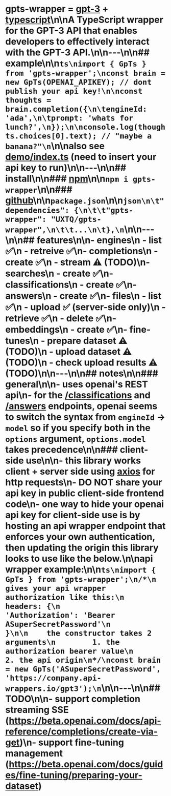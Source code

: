 # gpts-wrapper = [gpt-3](https://openai.com/blog/openai-api/) + [typescript](https://www.typescriptlang.org/)\n\nA TypeScript wrapper for the GPT-3 API that enables developers to effectively interact with the GPT-3 API.\n\n---\n\n## example\n\n```ts\nimport { GpTs } from 'gpts-wrapper';\nconst brain = new GpTs(OPENAI_APIKEY); // dont publish your api key!\n\nconst thoughts = brain.completion({\n\tengineId: 'ada',\n\tprompt: 'whats for lunch?',\n});\n\nconsole.log(thoughts.choices[0].text); // "maybe a banana?"\n```\n\nalso see [demo/index.ts](https://github.com/UXTQ/gpts-wrapper/blob/main/demo/index.ts) (need to insert your api key to run)\n\n---\n\n## install\n\n### [npm](https://www.npmjs.com/package/gpts)\n\n`npm i gpts-wrapper`\n\n### [github](https://github.com/UXTQ/gpts-wrapper)\n\n`package.json`\n\n```json\n\t"dependencies": {\n\t\t"gpts-wrapper": "UXTQ/gpts-wrapper",\n\t\t...\n\t},\n```\n\n---\n\n## features\n\n-   engines\n    -   list ✅\n    -   retreive ✅\n-   completions\n    -   create ✅\n    -   stream ⚠️ (TODO)\n-   searches\n    -   create ✅\n-   classifications\n    -   create ✅\n-   answers\n    -   create ✅\n-   files\n    -   list ✅\n    -   upload ✅ (server-side only)\n    -   retrieve ✅\n    -   delete ✅\n-   embeddings\n    -   create ✅\n-   fine-tunes\n    -   prepare dataset ⚠️ (TODO)\n    -   upload dataset ⚠️ (TODO)\n    -   check upload results ⚠️ (TODO)\n\n---\n\n## notes\n\n### general\n\n-   uses openai's REST api\n-   for the [/classifications](https://beta.openai.com/docs/api-reference/classifications/create) and [/answers](https://beta.openai.com/docs/api-reference/answers/create) endpoints, openai seems to switch the syntax from `engineId` -> `model` so if you specify both in the `options` argument, `options.model` takes precedence\n\n### client-side use\n\n-   this library works client + server side using [axios](https://github.com/axios/axios) for http requests\n-   DO NOT share your api key in public client-side frontend code\n-   one way to hide your openai api key for client-side use is by hosting an api wrapper endpoint that enforces your own authentication, then updating the origin this library looks to use like the below.\n\napi wrapper example:\n\n```ts\nimport { GpTs } from 'gpts-wrapper';\n/*\n    gives your api wrapper authorization like this:\n        headers: {\n            'Authorization': 'Bearer ASuperSecretPassword'\n        }\n\n    the constructor takes 2 arguments\n        1. the authorization bearer value\n        2. the api origin\n*/\nconst brain = new GpTs('ASuperSecretPassword', 'https://company.api-wrappers.io/gpt3');\n```\n\n---\n\n## TODO\n\n-   support completion streaming SSE (https://beta.openai.com/docs/api-reference/completions/create-via-get)\n-   support fine-tuning management (https://beta.openai.com/docs/guides/fine-tuning/preparing-your-dataset)